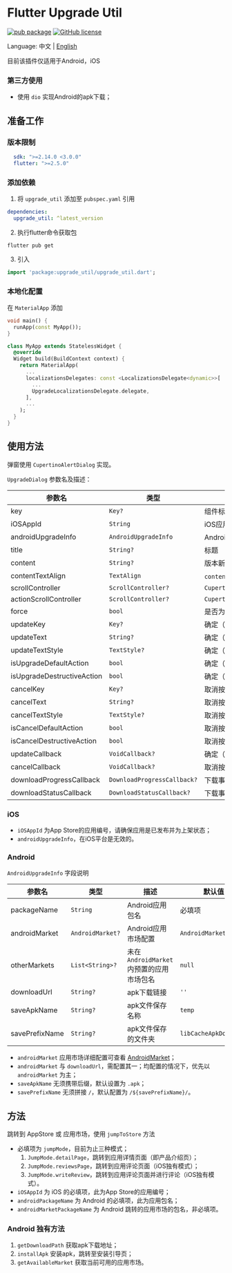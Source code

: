 # Flutter Upgrade Util

[![pub package](https://img.shields.io/pub/v/upgrade_util)](https://pub.dev/packages/upgrade_util)
[![GitHub license](https://img.shields.io/github/license/LiWenHui96/upgrade_util?label=协议&style=flat-square)](https://github.com/LiWenHui96/upgrade_util/blob/master/LICENSE)

Language: 中文 | [English](README.md)

目前该插件仅适用于Android，iOS

### 第三方使用

* 使用 `dio` 实现Android的apk下载；

## 准备工作

### 版本限制

```yaml
  sdk: ">=2.14.0 <3.0.0"
  flutter: ">=2.5.0"
```

### 添加依赖

1. 将 `upgrade_util` 添加至 `pubspec.yaml` 引用

```yaml
dependencies:
  upgrade_util: ^latest_version
```

2. 执行flutter命令获取包

```
flutter pub get
```

3. 引入

```dart
import 'package:upgrade_util/upgrade_util.dart';
```

### 本地化配置

在 `MaterialApp` 添加

```dart
void main() {
  runApp(const MyApp());
}

class MyApp extends StatelessWidget {
  @override
  Widget build(BuildContext context) {
    return MaterialApp(
      ...
      localizationsDelegates: const <LocalizationsDelegate<dynamic>>[
        ...
        UpgradeLocalizationsDelegate.delegate,
      ],
      ...
    );
  }
}
```

## 使用方法

弹窗使用 `CupertinoAlertDialog` 实现。

`UpgradeDialog` 参数名及描述：

| 参数名                        | 类型                          | 描述                                            | 默认值                                           |
|----------------------------|-----------------------------|-----------------------------------------------|-----------------------------------------------|
| key                        | `Key?`                      | 组件标识符                                         | `ObjectKey(context)`                          |
| iOSAppId                   | `String`                    | iOS应用商店编号                                     | 必填项                                           |
| androidUpgradeInfo         | `AndroidUpgradeInfo`        | Android升级信息                                   | 必填项                                           |
| title                      | `String?`                   | 标题                                            | `UpgradeLocalizations.of(context).title`      |
| content                    | `String?`                   | 版本新增内容                                        | `UpgradeLocalizations.of(context).content`    |
| contentTextAlign           | `TextAlign`                 | `content` 对齐方式                                | `TextAlign.start`                             |
| scrollController           | `ScrollController?`         | `CupertinoAlertDialog.scrollController`       | `null`                                        |
| actionScrollController     | `ScrollController?`         | `CupertinoAlertDialog.actionScrollController` | `null`                                        |
| force                      | `bool`                      | 是否为强制更新                                       | `false`                                       |
| updateKey                  | `Key?`                      | 确定（升级）按钮的组件标识符                                | `null`                                        |
| updateText                 | `String?`                   | 确定（升级）按钮的文字显示                                 | `UpgradeLocalizations.of(context).updateText` |
| updateTextStyle            | `TextStyle?`                | 确定（升级）按钮的文字风格                                 | `null`                                        |
| isUpgradeDefaultAction     | `bool`                      | 确定（升级）按钮是否为默认选项                               | `false`                                       |
| isUpgradeDestructiveAction | `bool`                      | 确定（升级）按钮是否为销毁操作                               | `false`                                       |
| cancelKey                  | `Key?`                      | 取消按钮的组件标识符                                    | `null`                                        |
| cancelText                 | `String?`                   | 取消按钮的文字显示                                     | `UpgradeLocalizations.of(context).cancelText` |
| cancelTextStyle            | `TextStyle?`                | 取消按钮的文字风格                                     | `null`                                        |
| isCancelDefaultAction      | `bool`                      | 取消按钮是否为默认选项                                   | `false`                                       |
| isCancelDestructiveAction  | `bool`                      | 取消按钮是否为销毁操作                                   | `true`                                        |
| updateCallback             | `VoidCallback?`             | 确定（升级）按钮的点击事件监听                               | `null`                                        |
| cancelCallback             | `VoidCallback?`             | 取消按钮的点击事件监听                                   | `null`                                        |
| downloadProgressCallback   | `DownloadProgressCallback?` | 下载事件的进度监听                                     | `null`                                        |
| downloadStatusCallback     | `DownloadStatusCallback?`   | 下载事件的状态监听                                     | `null`                                        |

### iOS

* `iOSAppId` 为App Store的应用编号，请确保应用是已发布并为上架状态；
* `androidUpgradeInfo`，在iOS平台是无效的。

### Android

`AndroidUpgradeInfo` 字段说明

| 参数名            | 类型               | 描述                            | 默认值                   |
|----------------|------------------|-------------------------------|-----------------------|
| packageName    | `String`         | Android应用包名                   | 必填项                   |
| androidMarket  | `AndroidMarket?` | Android应用市场配置                 | `AndroidMarket()`     |
| otherMarkets   | `List<String>?`  | 未在 `AndroidMarket` 内预置的应用市场包名 | `null`                |
| downloadUrl    | `String?`        | apk下载链接                       | `''`                  |
| saveApkName    | `String?`        | apk文件保存名称                     | `temp`                |
| savePrefixName | `String?`        | apk文件保存的文件夹                   | `libCacheApkDownload` |

* `androidMarket` 应用市场详细配置可查看 [AndroidMarket](lib/src/android/android_market.dart)；
* `androidMarket` 与 `downloadUrl`，需配置其一；均配置的情况下，优先以 `androidMarket` 为主；
* `saveApkName` 无须携带后缀，默认设置为 `.apk`；
* `savePrefixName` 无须拼接 `/`，默认配置为 `/${savePrefixName}/`。

## 方法

跳转到 AppStore 或 应用市场，使用 `jumpToStore` 方法

* 必填项为 `jumpMode`，目前为止三种模式；
    1. `JumpMode.detailPage`，跳转到应用详情页面（即产品介绍页）；
    2. `JumpMode.reviewsPage`，跳转到应用评论页面（iOS独有模式）；
    3. `JumpMode.writeReview`，跳转到应用评论页面并进行评论（iOS独有模式）。
* `iOSAppId` 为 iOS 的必填项，此为App Store的应用编号；
* `androidPackageName` 为 Android 的必填项，此为应用包名；
* `androidMarketPackageName` 为 Android 跳转的应用市场的包名，非必填项。

### Android 独有方法

1. `getDownloadPath` 获取apk下载地址；
2. `installApk` 安装apk，跳转至安装引导页；
3. `getAvailableMarket` 获取当前可用的应用市场。

